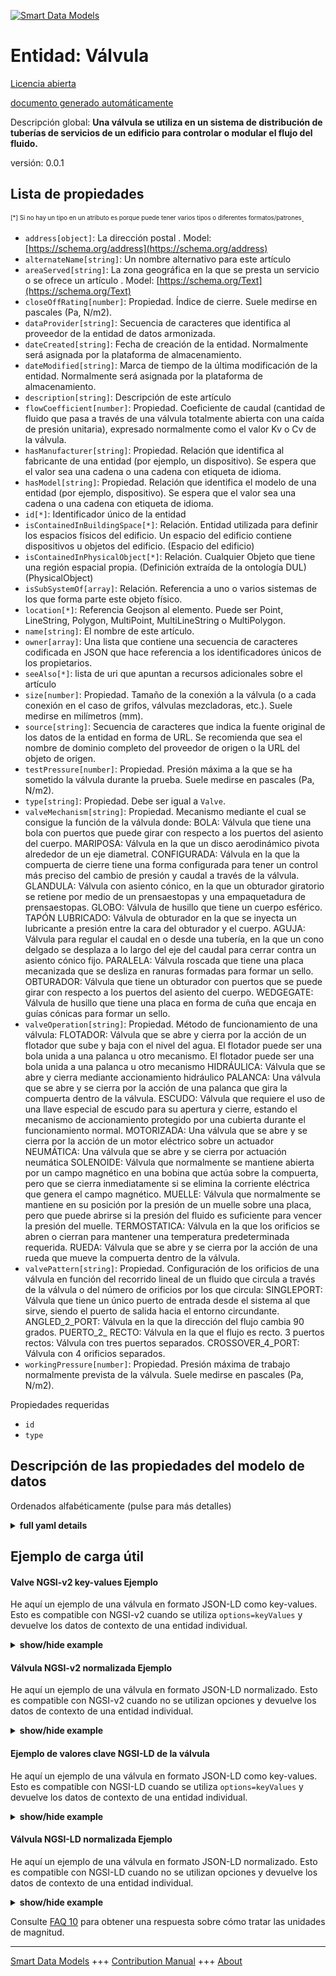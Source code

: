 <!-- 10-Header -->  
[![Smart Data Models](https://smartdatamodels.org/wp-content/uploads/2022/01/SmartDataModels_logo.png "Logo")](https://smartdatamodels.org)  
Entidad: Válvula  
================<!-- /10-Header -->  
<!-- 15-License -->  
[Licencia abierta](https://github.com/smart-data-models//dataModel.S4BLDG/blob/master/Valve/LICENSE.md)  
[documento generado automáticamente](https://docs.google.com/presentation/d/e/2PACX-1vTs-Ng5dIAwkg91oTTUdt8ua7woBXhPnwavZ0FxgR8BsAI_Ek3C5q97Nd94HS8KhP-r_quD4H0fgyt3/pub?start=false&loop=false&delayms=3000#slide=id.gb715ace035_0_60)  
<!-- /15-License -->  
<!-- 20-Description -->  
Descripción global: **Una válvula se utiliza en un sistema de distribución de tuberías de servicios de un edificio para controlar o modular el flujo del fluido.**  
versión: 0.0.1  
<!-- /20-Description -->  
<!-- 30-PropertiesList -->  

## Lista de propiedades  

<sup><sub>[*] Si no hay un tipo en un atributo es porque puede tener varios tipos o diferentes formatos/patrones</sub></sup>.  
- `address[object]`: La dirección postal  . Model: [https://schema.org/address](https://schema.org/address)- `alternateName[string]`: Un nombre alternativo para este artículo  - `areaServed[string]`: La zona geográfica en la que se presta un servicio o se ofrece un artículo  . Model: [https://schema.org/Text](https://schema.org/Text)- `closeOffRating[number]`: Propiedad. Índice de cierre. Suele medirse en pascales (Pa, N/m2).  - `dataProvider[string]`: Secuencia de caracteres que identifica al proveedor de la entidad de datos armonizada.  - `dateCreated[string]`: Fecha de creación de la entidad. Normalmente será asignada por la plataforma de almacenamiento.  - `dateModified[string]`: Marca de tiempo de la última modificación de la entidad. Normalmente será asignada por la plataforma de almacenamiento.  - `description[string]`: Descripción de este artículo  - `flowCoefficient[number]`: Propiedad. Coeficiente de caudal (cantidad de fluido que pasa a través de una válvula totalmente abierta con una caída de presión unitaria), expresado normalmente como el valor Kv o Cv de la válvula.  - `hasManufacturer[string]`: Propiedad. Relación que identifica al fabricante de una entidad (por ejemplo, un dispositivo). Se espera que el valor sea una cadena o una cadena con etiqueta de idioma.  - `hasModel[string]`: Propiedad. Relación que identifica el modelo de una entidad (por ejemplo, dispositivo). Se espera que el valor sea una cadena o una cadena con etiqueta de idioma.  - `id[*]`: Identificador único de la entidad  - `isContainedInBuildingSpace[*]`: Relación. Entidad utilizada para definir los espacios físicos del edificio. Un espacio del edificio contiene dispositivos u objetos del edificio. (Espacio del edificio)  - `isContainedInPhysicalObject[*]`: Relación. Cualquier Objeto que tiene una región espacial propia.  (Definición extraída de la ontología DUL) (PhysicalObject)  - `isSubSystemOf[array]`: Relación. Referencia a uno o varios sistemas de los que forma parte este objeto físico.  - `location[*]`: Referencia Geojson al elemento. Puede ser Point, LineString, Polygon, MultiPoint, MultiLineString o MultiPolygon.  - `name[string]`: El nombre de este artículo.  - `owner[array]`: Una lista que contiene una secuencia de caracteres codificada en JSON que hace referencia a los identificadores únicos de los propietarios.  - `seeAlso[*]`: lista de uri que apuntan a recursos adicionales sobre el artículo  - `size[number]`: Propiedad. Tamaño de la conexión a la válvula (o a cada conexión en el caso de grifos, válvulas mezcladoras, etc.). Suele medirse en milímetros (mm).  - `source[string]`: Secuencia de caracteres que indica la fuente original de los datos de la entidad en forma de URL. Se recomienda que sea el nombre de dominio completo del proveedor de origen o la URL del objeto de origen.  - `testPressure[number]`: Propiedad. Presión máxima a la que se ha sometido la válvula durante la prueba. Suele medirse en pascales (Pa, N/m2).  - `type[string]`: Propiedad. Debe ser igual a `Valve`.  - `valveMechanism[string]`: Propiedad. Mecanismo mediante el cual se consigue la función de la válvula donde: BOLA: Válvula que tiene una bola con puertos que puede girar con respecto a los puertos del asiento del cuerpo. MARIPOSA: Válvula en la que un disco aerodinámico pivota alrededor de un eje diametral. CONFIGURADA: Válvula en la que la compuerta de cierre tiene una forma configurada para tener un control más preciso del cambio de presión y caudal a través de la válvula. GLANDULA: Válvula con asiento cónico, en la que un obturador giratorio se retiene por medio de un prensaestopas y una empaquetadura de prensaestopas. GLOBO: Válvula de husillo que tiene un cuerpo esférico. TAPÓN LUBRICADO: Válvula de obturador en la que se inyecta un lubricante a presión entre la cara del obturador y el cuerpo. AGUJA: Válvula para regular el caudal en o desde una tubería, en la que un cono delgado se desplaza a lo largo del eje del caudal para cerrar contra un asiento cónico fijo. PARALELA: Válvula roscada que tiene una placa mecanizada que se desliza en ranuras formadas para formar un sello. OBTURADOR: Válvula que tiene un obturador con puertos que se puede girar con respecto a los puertos del asiento del cuerpo. WEDGEGATE: Válvula de husillo que tiene una placa en forma de cuña que encaja en guías cónicas para formar un sello.  - `valveOperation[string]`: Propiedad. Método de funcionamiento de una válvula: FLOTADOR: Válvula que se abre y cierra por la acción de un flotador que sube y baja con el nivel del agua. El flotador puede ser una bola unida a una palanca u otro mecanismo. El flotador puede ser una bola unida a una palanca u otro mecanismo HIDRÁULICA: Válvula que se abre y cierra mediante accionamiento hidráulico PALANCA: Una válvula que se abre y se cierra por la acción de una palanca que gira la compuerta dentro de la válvula. ESCUDO: Válvula que requiere el uso de una llave especial de escudo para su apertura y cierre, estando el mecanismo de accionamiento protegido por una cubierta durante el funcionamiento normal. MOTORIZADA: Una válvula que se abre y se cierra por la acción de un motor eléctrico sobre un actuador NEUMÁTICA: Una válvula que se abre y se cierra por actuación neumática SOLENOIDE: Válvula que normalmente se mantiene abierta por un campo magnético en una bobina que actúa sobre la compuerta, pero que se cierra inmediatamente si se elimina la corriente eléctrica que genera el campo magnético. MUELLE: Válvula que normalmente se mantiene en su posición por la presión de un muelle sobre una placa, pero que puede abrirse si la presión del fluido es suficiente para vencer la presión del muelle. TERMOSTATICA: Válvula en la que los orificios se abren o cierran para mantener una temperatura predeterminada requerida. RUEDA: Válvula que se abre y se cierra por la acción de una rueda que mueve la compuerta dentro de la válvula.  - `valvePattern[string]`: Propiedad. Configuración de los orificios de una válvula en función del recorrido lineal de un fluido que circula a través de la válvula o del número de orificios por los que circula: SINGLEPORT: Válvula que tiene un único puerto de entrada desde el sistema al que sirve, siendo el puerto de salida hacia el entorno circundante. ANGLED_2_PORT: Válvula en la que la dirección del flujo cambia 90 grados. PUERTO_2_ RECTO: Válvula en la que el flujo es recto. 3 puertos rectos: Válvula con tres puertos separados. CROSSOVER_4_PORT: Válvula con 4 orificios separados.  - `workingPressure[number]`: Propiedad. Presión máxima de trabajo normalmente prevista de la válvula. Suele medirse en pascales (Pa, N/m2).  <!-- /30-PropertiesList -->  
<!-- 35-RequiredProperties -->  
Propiedades requeridas  
- `id`  - `type`  <!-- /35-RequiredProperties -->  
<!-- 40-RequiredProperties -->  
<!-- /40-RequiredProperties -->  
<!-- 50-DataModelHeader -->  
## Descripción de las propiedades del modelo de datos  
Ordenados alfabéticamente (pulse para más detalles)  
<!-- /50-DataModelHeader -->  
<!-- 60-ModelYaml -->  
<details><summary><strong>full yaml details</strong></summary>    
```yaml  
Valve:    
  description: A valve is used in a building services piping distribution system to control or modulate the flow of the fluid.    
  properties:    
    address:    
      description: The mailing address    
      properties:    
        addressCountry:    
          description: 'Property. The country. For example, Spain. Model:''https://schema.org/addressCountry'''    
          type: string    
        addressLocality:    
          description: 'Property. The locality in which the street address is, and which is in the region. Model:''https://schema.org/addressLocality'''    
          type: string    
        addressRegion:    
          description: 'Property. The region in which the locality is, and which is in the country. Model:''https://schema.org/addressRegion'''    
          type: string    
        district:    
          description: 'A district is a type of administrative division that, in some countries, is managed by the local government.'    
          type: string    
        postOfficeBoxNumber:    
          description: 'Property. The post office box number for PO box addresses. For example, 03578. Model:''https://schema.org/postOfficeBoxNumber'''    
          type: string    
        postalCode:    
          description: 'Property. The postal code. For example, 24004. Model:''https://schema.org/https://schema.org/postalCode'''    
          type: string    
        streetAddress:    
          description: 'Property. The street address. Model:''https://schema.org/streetAddress'''    
          type: string    
        streetNr:    
          description: Number identifying a specific property on a public street.    
          type: string    
      type: object    
      x-ngsi:    
        model: https://schema.org/address    
        type: Property    
    alternateName:    
      description: An alternative name for this item    
      type: string    
      x-ngsi:    
        type: Property    
    areaServed:    
      description: The geographic area where a service or offered item is provided    
      type: string    
      x-ngsi:    
        model: https://schema.org/Text    
        type: Property    
    closeOffRating:    
      description: 'Property. Close off rating. Usually measured in Pascals (Pa, N/m2).'    
      type: number    
      x-ngsi:    
        type: Property    
    dataProvider:    
      description: A sequence of characters identifying the provider of the harmonised data entity.    
      type: string    
      x-ngsi:    
        type: Property    
    dateCreated:    
      description: Entity creation timestamp. This will usually be allocated by the storage platform.    
      format: date-time    
      type: string    
      x-ngsi:    
        type: Property    
    dateModified:    
      description: Timestamp of the last modification of the entity. This will usually be allocated by the storage platform.    
      format: date-time    
      type: string    
      x-ngsi:    
        type: Property    
    description:    
      description: A description of this item    
      type: string    
      x-ngsi:    
        type: Property    
    flowCoefficient:    
      description: 'Property. Flow coefficient (the quantity of fluid that passes through a fully open valve at unit pressure drop), typically expressed as the Kv or Cv value for the valve.'    
      type: number    
      x-ngsi:    
        type: Property    
    hasManufacturer:    
      description: 'Property. A relationship identifying the manufacturer of an entity (e.g., device). The value is expected to be a string or a string with language tag.'    
      type: string    
      x-ngsi:    
        type: Property    
    hasModel:    
      description: 'Property. A relationship identifying the model of an entity (e.g., device). The value is expected to be a string or a string with language tag.'    
      type: string    
      x-ngsi:    
        type: Property    
    id:    
      anyOf: &valve_-_properties_-_iscontainedinbuildingspace_-_anyof    
        - description: Property. Identifier format of any NGSI entity    
          maxLength: 256    
          minLength: 1    
          pattern: ^[\w\-\.\{\}\$\+\*\[\]`|~^@!,:\\]+$    
          type: string    
        - description: Property. Identifier format of any NGSI entity    
          format: uri    
          type: string    
      description: Unique identifier of the entity    
      x-ngsi:    
        type: Property    
    isContainedInBuildingSpace:    
      anyOf: *valve_-_properties_-_iscontainedinbuildingspace_-_anyof    
      description: Relationship. An entity used to define the physical spaces of the building. A building space contains devices or building objects. (BuildingSpace)    
      x-ngsi:    
        type: Property    
    isContainedInPhysicalObject:    
      anyOf: *valve_-_properties_-_iscontainedinbuildingspace_-_anyof    
      description: Relationship. Any Object that has a proper space region.  (Definition extracted from DUL ontology) (PhysicalObject)    
      x-ngsi:    
        type: Property    
    isSubSystemOf:    
      description: Relationship. A reference to a system(s) that this Physical Object is part of.    
      items:    
        anyOf: *valve_-_properties_-_iscontainedinbuildingspace_-_anyof    
        description: Property. Unique identifier of the entity    
      type: array    
      x-ngsi:    
        type: Relationship    
    location:    
      description: 'Geojson reference to the item. It can be Point, LineString, Polygon, MultiPoint, MultiLineString or MultiPolygon'    
      oneOf:    
        - description: GeoProperty. Geojson reference to the item. Point    
          properties:    
            bbox:    
              items:    
                type: number    
              minItems: 4    
              type: array    
            coordinates:    
              items:    
                type: number    
              minItems: 2    
              type: array    
            type:    
              enum:    
                - Point    
              type: string    
          required:    
            - type    
            - coordinates    
          title: GeoJSON Point    
          type: object    
        - description: GeoProperty. Geojson reference to the item. LineString    
          properties:    
            bbox:    
              items:    
                type: number    
              minItems: 4    
              type: array    
            coordinates:    
              items:    
                items:    
                  type: number    
                minItems: 2    
                type: array    
              minItems: 2    
              type: array    
            type:    
              enum:    
                - LineString    
              type: string    
          required:    
            - type    
            - coordinates    
          title: GeoJSON LineString    
          type: object    
        - description: GeoProperty. Geojson reference to the item. Polygon    
          properties:    
            bbox:    
              items:    
                type: number    
              minItems: 4    
              type: array    
            coordinates:    
              items:    
                items:    
                  items:    
                    type: number    
                  minItems: 2    
                  type: array    
                minItems: 4    
                type: array    
              type: array    
            type:    
              enum:    
                - Polygon    
              type: string    
          required:    
            - type    
            - coordinates    
          title: GeoJSON Polygon    
          type: object    
        - description: GeoProperty. Geojson reference to the item. MultiPoint    
          properties:    
            bbox:    
              items:    
                type: number    
              minItems: 4    
              type: array    
            coordinates:    
              items:    
                items:    
                  type: number    
                minItems: 2    
                type: array    
              type: array    
            type:    
              enum:    
                - MultiPoint    
              type: string    
          required:    
            - type    
            - coordinates    
          title: GeoJSON MultiPoint    
          type: object    
        - description: GeoProperty. Geojson reference to the item. MultiLineString    
          properties:    
            bbox:    
              items:    
                type: number    
              minItems: 4    
              type: array    
            coordinates:    
              items:    
                items:    
                  items:    
                    type: number    
                  minItems: 2    
                  type: array    
                minItems: 2    
                type: array    
              type: array    
            type:    
              enum:    
                - MultiLineString    
              type: string    
          required:    
            - type    
            - coordinates    
          title: GeoJSON MultiLineString    
          type: object    
        - description: GeoProperty. Geojson reference to the item. MultiLineString    
          properties:    
            bbox:    
              items:    
                type: number    
              minItems: 4    
              type: array    
            coordinates:    
              items:    
                items:    
                  items:    
                    items:    
                      type: number    
                    minItems: 2    
                    type: array    
                  minItems: 4    
                  type: array    
                type: array    
              type: array    
            type:    
              enum:    
                - MultiPolygon    
              type: string    
          required:    
            - type    
            - coordinates    
          title: GeoJSON MultiPolygon    
          type: object    
      x-ngsi:    
        type: GeoProperty    
    name:    
      description: The name of this item.    
      type: string    
      x-ngsi:    
        type: Property    
    owner:    
      description: A List containing a JSON encoded sequence of characters referencing the unique Ids of the owner(s)    
      items:    
        anyOf: *valve_-_properties_-_iscontainedinbuildingspace_-_anyof    
        description: Property. Unique identifier of the entity    
      type: array    
      x-ngsi:    
        type: Property    
    seeAlso:    
      description: list of uri pointing to additional resources about the item    
      oneOf:    
        - items:    
            format: uri    
            type: string    
          minItems: 1    
          type: array    
        - format: uri    
          type: string    
      x-ngsi:    
        type: Property    
    size:    
      description: 'Property. The size of the connection to the valve (or to each connection for faucets, mixing valves, etc.). Usually measured in millimeters (mm).'    
      type: number    
      x-ngsi:    
        type: Property    
    source:    
      description: 'A sequence of characters giving the original source of the entity data as a URL. Recommended to be the fully qualified domain name of the source provider, or the URL to the source object.'    
      type: string    
      x-ngsi:    
        type: Property    
    testPressure:    
      description: 'Property. The maximum pressure to which the valve has been subjected under test. Usually measured in Pascals (Pa, N/m2).'    
      type: number    
      x-ngsi:    
        type: Property    
    type:    
      description: Property. It must be equal to `Valve`.    
      enum:    
        - Valve    
      type: string    
      x-ngsi:    
        type: Property    
    valveMechanism:    
      description: 'Property. The mechanism by which the valve function is achieved where: BALL: Valve that has a ported ball that can be turned relative to the body seat ports. BUTTERFLY: Valve in which a streamlined disc pivots about a diametric axis. CONFIGUREDGATE: Screwdown valve in which the closing gate is shaped in a configured manner to have a more precise control of pressure and flow change across the valve. GLAND: Valve with a tapered seating, in which a rotatable plug is retained by means of a gland and gland packing. GLOBE: Screwdown valve that has a spherical body. LUBRICATEDPLUG: Plug valve in which a lubricant is injected under pressure between the plug face and the body. NEEDLE: Valve for regulating the flow in or from a pipe, in which a slender cone moves along the axis of flow to close against a fixed conical seat. PARALLELSLIDE: Screwdown valve that has a machined plate that slides in formed grooves to form a seal. PLUG: Valve that has a ported plug that can be turned relative to the body seat ports. WEDGEGATE: Screwdown valve that has a wedge shaped plate fitting into tapered guides to form a seal.'    
      type: string    
      x-ngsi:    
        type: Property    
    valveOperation:    
      description: 'Property. The method of valve operation where: DROPWEIGHT: A valve that is closed by the action of a weighted lever being released, the weight normally being prevented from dropping by being held by a wire, the closure normally being made by the action of heat on a fusible link in the wire FLOAT: A valve that is opened and closed by the action of a float that rises and falls with water level. The float may be a ball attached to a lever or other mechanism HYDRAULIC: A valve that is opened and closed by hydraulic actuation LEVER: A valve that is opened and closed by the action of a lever rotating the gate within the valve. LOCKSHIELD: A valve that requires the use of a special lockshield key for opening and closing, the operating mechanism being protected by a shroud during normal operation. MOTORIZED: A valve that is opened and closed by the action of an electric motor on an actuator PNEUMATIC: A valve that is opened and closed by pneumatic actuation SOLENOID: A valve that is normally held open by a magnetic field in a coil acting on the gate but that is closed immediately if the electrical current generating the magnetic field is removed. SPRING: A valve that is normally held in position by the pressure of a spring on a plate but that may be caused to open if the pressure of the fluid is sufficient to overcome the spring pressure. THERMOSTATIC: A valve in which the ports are opened or closed to maintain a required predetermined temperature. WHEEL: A valve that is opened and closed by the action of a wheel moving the gate within the valve.'    
      type: string    
      x-ngsi:    
        type: Property    
    valvePattern:    
      description: 'Property. The configuration of the ports of a valve according to either the linear route taken by a fluid flowing through the valve or by the number of ports where: SINGLEPORT: Valve that has a single entry port from the system that it serves, the exit port being to the surrounding environment. ANGLED_2_PORT: Valve in which the direction of flow is changed through 90 degrees. STRAIGHT_2_PORT: Valve in which the flow is straight through. STRAIGHT_3_PORT: Valve with three separate ports. CROSSOVER_4_PORT: Valve with 4 separate ports.'    
      type: string    
      x-ngsi:    
        type: Property    
    workingPressure:    
      description: 'Property. The normally expected maximum working pressure of the valve. Usually measured in Pascals (Pa, N/m2).'    
      type: number    
      x-ngsi:    
        type: Property    
  required:    
    - id    
    - type    
  type: object    
  x-derived-from: "https://saref.etsi.org/saref4bldg/v1.1.2/#s4bldg:Valve"    
  x-disclaimer: 'Redistribution and use in source and binary forms, with or without modification, are permitted  provided that the license conditions are met. Copyleft (c) 2022 Contributors to Smart Data Models Program'    
  x-license-url: https://github.com/smart-data-models/dataModel.S4BLDG/blob/master/Valve/LICENSE.md    
  x-model-schema: https://smart-data-models.github.com/dataModel.SAREF4BLDG/Valve/schema.json    
  x-model-tags: SAREF Valve    
  x-version: 0.0.1    
```  
</details>    
<!-- /60-ModelYaml -->  
<!-- 70-MiddleNotes -->  
<!-- /70-MiddleNotes -->  
<!-- 80-Examples -->  
## Ejemplo de carga útil  
#### Valve NGSI-v2 key-values Ejemplo  
He aquí un ejemplo de una válvula en formato JSON-LD como key-values. Esto es compatible con NGSI-v2 cuando se utiliza `options=keyValues` y devuelve los datos de contexto de una entidad individual.  
<details><summary><strong>show/hide example</strong></summary>    
```json  
{  
    "id": "urn:ngsi-ld:Valve:5606802d-9bfc-41f4-b6cb-7a2dc52214ea",  
    "type": "Valve",  
    "closeOffRating": 0.9792941241344664,  
    "flowCoefficient": 0.825533650257277,  
    "size": 0.7178529493113952,  
    "testPressure": 0.9690729968605641,  
    "valveMechanism": "Greece",  
    "valveOperation": "auxiliary",  
    "valvePattern": "Consultant",  
    "workingPressure": 0.8773888966189294,  
    "isContainedInBuildingSpace": "urn:ngsi-ld:BuildingSpace:c2e1097b-602a-49ef-b81e-73687c4868b3",  
    "isContainedInPhysicalObject": "urn:ngsi-ld:PhysicalObject:663b3745-acf8-4b86-ab69-693afe57cf2c",  
    "isSubSystemOf": [  
        "urn:ngsi-ld:System:9ec35827-e00f-461e-8f22-5cd758f7f7f6",  
        "urn:ngsi-ld:System:aac7e87c-55fe-4c45-88aa-1cb36e3512f9",  
        "urn:ngsi-ld:System:a4adbc73-68e8-43c6-b366-adc5ffb0e4f8"  
    ],  
    "hasManufacturer": "Valve Company Inc.",  
    "hasModel": "Valve 0.1.2",  
    "dateCreated": "2023-01-25T17:39:28Z",  
    "dateModified": "2023-01-26T11:24:20Z",  
    "source": "Import",  
    "name": "Valve",  
    "alternateName": "Valve type 2",  
    "description": "Valve of limited Valve types",  
    "dataProvider": "IFC file"  
}  
```  
</details>  
#### Válvula NGSI-v2 normalizada Ejemplo  
He aquí un ejemplo de una válvula en formato JSON-LD normalizado. Esto es compatible con NGSI-v2 cuando no se utilizan opciones y devuelve los datos de contexto de una entidad individual.  
<details><summary><strong>show/hide example</strong></summary>    
```json  
{  
  "id": "urn:ngsi-ld:Valve:5384a157-cc2a-4984-b4ed-4273d58990da",  
  "type": "Valve",  
  "closeOffRating": {  
    "type": "Measurement",  
    "value":  0.6442998208642058  
  },  
  "flowCoefficient": {  
    "type": "Measurement",  
    "value": 0.9502368316657622  
  },  
  "size": {  
    "type": "Measurement",  
    "value": 0.1757245625885473  
  },  
  "testPressure": {  
    "type": "Measurement",  
    "value":  0.3547642349477015  
  },  
  "valveMechanism": {  
    "type": "Text",  
    "value": "Comoro Franc"  
  },  
  "valveOperation": {  
    "type": "Text",  
    "value": "capacity"  
  },  
  "valvePattern": {  
    "type": "Text",  
    "value": "Regional"  
  },  
  "workingPressure": {  
    "type": "Measurement",  
    "value":  0.7616536973295315  
  },  
  "isContainedInBuildingSpace": {  
    "type": "URL",  
    "value": "urn:ngsi-ld:BuildingSpace:4c2121a4-e126-4cee-bd63-517a31e19d0c"  
  },  
  "isContainedInPhysicalObject": {  
    "type": "URL",  
    "value": "urn:ngsi-ld:PhysicalObject:3b7bbebe-aa67-4d67-991d-8360e38cb075"  
  },  
  "isSubSystemOf": {  
    "type": "array",  
    "value": [  
      {  
        "type": "URL",  
        "value": "urn:ngsi-ld:System:a3691c28-c6b1-4dbd-8781-58c369f780f2"  
      },  
      {  
        "type": "URL",  
        "value": "urn:ngsi-ld:System:bd7d12e5-25ef-474b-93af-bba6ebef4782"  
      },  
      {  
        "type": "URL",  
        "value": "urn:ngsi-ld:System:0ee8b6da-5507-42c2-a80d-eaea8b13a894"  
      }  
    ]  
  },  
  "hasManufacturer": {  
    "type": "Text",  
    "value": "Valve Company Inc."  
  },  
  "hasModel": {  
    "type": "Text",  
    "value": "Valve 0.1.2"  
  },  
  "dateCreated": {  
    "type": "DateTime",  
    "value": "2023-01-25T15:00:30.8255456+01:00"  
  },  
  "dateModified": {  
    "type": "DateTime",  
    "value": "2023-01-26T14:02:17.0152497+01:00"  
  },  
  "source": {  
    "type": "Text",  
    "value": "Import"  
  },  
  "name": {  
    "type": "Text",  
    "value": "Valve"  
  },  
  "alternateName": {  
    "type": "Text",  
    "value": "Valve type 2"  
  },  
  "description": {  
    "type": "Text",  
    "value": "Valve of limited Valve types"  
  },  
  "dataProvider": {  
    "type": "Text",  
    "value": "IFC file"  
  }  
}  
```  
</details>  
#### Ejemplo de valores clave NGSI-LD de la válvula  
He aquí un ejemplo de una válvula en formato JSON-LD como key-values. Esto es compatible con NGSI-LD cuando se utiliza `options=keyValues` y devuelve los datos de contexto de una entidad individual.  
<details><summary><strong>show/hide example</strong></summary>    
```json  
{  
  "id": "urn:ngsi-ld:Valve:5606802d-9bfc-41f4-b6cb-7a2dc52214ea",  
  "type": "Valve",  
  "closeOffRating": 0.9792941241344664,  
  "flowCoefficient": 0.825533650257277,  
  "size": 0.7178529493113952,  
  "testPressure": 0.9690729968605641,  
  "valveMechanism": "Greece",  
  "valveOperation": "auxiliary",  
  "valvePattern": "Consultant",  
  "workingPressure": 0.8773888966189294,  
  "isContainedInBuildingSpace": "urn:ngsi-ld:BuildingSpace:c2e1097b-602a-49ef-b81e-73687c4868b3",  
  "isContainedInPhysicalObject": "urn:ngsi-ld:PhysicalObject:663b3745-acf8-4b86-ab69-693afe57cf2c",  
  "isSubSystemOf": [  
    "urn:ngsi-ld:System:9ec35827-e00f-461e-8f22-5cd758f7f7f6",  
    "urn:ngsi-ld:System:aac7e87c-55fe-4c45-88aa-1cb36e3512f9",  
    "urn:ngsi-ld:System:a4adbc73-68e8-43c6-b366-adc5ffb0e4f8"  
  ],  
  "hasManufacturer": "Valve Company Inc.",  
  "hasModel": "Valve 0.1.2",  
  "dateCreated": "2023-01-25T17:39:28Z",  
  "dateModified": "2023-01-26T11:24:20Z",  
  "source": "Import",  
  "name": "Valve",  
  "alternateName": "Valve type 2",  
  "description": "Valve of limited Valve types",  
  "dataProvider": "IFC file",  
  "@context": [  
    "https://raw.githubusercontent.com/smart-data-models/dataModel.S4BLDG/master/context.jsonld",  
    "https://uri.etsi.org/ngsi-ld/v1/ngsi-ld-core-context.jsonld"  
  ]  
}  
```  
</details>  
#### Válvula NGSI-LD normalizada Ejemplo  
He aquí un ejemplo de una válvula en formato JSON-LD normalizado. Esto es compatible con NGSI-LD cuando no se utilizan opciones y devuelve los datos de contexto de una entidad individual.  
<details><summary><strong>show/hide example</strong></summary>    
```json  
{  
  "id": "urn:ngsi-ld:Valve:ca643e8d-ccbe-4bc2-a132-c5a51578501a",  
  "type": "Valve",  
  "closeOffRating": {  
    "type": "Property",  
    "unitCode": "N/m2",  
    "observedAt": "2023-01-25T21:38:33Z",  
    "value": 0.4968075534065832  
  },  
  "flowCoefficient": {  
    "type": "Property",  
    "unitCode": "NA",  
    "observedAt": "2023-01-26T07:44:38Z",  
    "value": 0.3336750880832986  
  },  
  "size": {  
    "type": "Property",  
    "unitCode": "mm",  
    "observedAt": "2023-01-26T10:49:30Z",  
    "value": 0.686759934652535  
  },  
  "testPressure": {  
    "type": "Property",  
    "unitCode": "N/m2",  
    "observedAt": "2023-01-26T10:54:40Z",  
    "value": 0.2729778598678245  
  },  
  "valveMechanism": {  
    "type": "Property",  
    "value": "SSL"  
  },  
  "valveOperation": {  
    "type": "Property",  
    "value": "navigate"  
  },  
  "valvePattern": {  
    "type": "Property",  
    "value": "Central"  
  },  
  "workingPressure": {  
    "type": "Property",  
    "unitCode": "N/m2",  
    "observedAt": "2023-01-26T10:53:59Z",  
    "value": 0.9890036767805558  
  },  
  "isContainedInBuildingSpace": {  
    "type": "Relationship",  
    "object": "urn:ngsi-ld:BuildingSpace:ef5535ea-a226-4e13-ad18-534fe0998b5e"  
  },  
  "isContainedInPhysicalObject": {  
    "type": "Relationship",  
    "object": "urn:ngsi-ld:PhysicalObject:269255de-ebf6-4014-b255-7769687247ae"  
  },  
  "isSubSystemOf": [  
    {  
      "type": "Relationship",  
      "object": "urn:ngsi-ld:System:3199df5c-0c82-41fa-8c1c-450850408792"  
    },  
    {  
      "type": "Relationship",  
      "object": "urn:ngsi-ld:System:756104c3-38c5-400b-9598-4a604d9415e1"  
    },  
    {  
      "type": "Relationship",  
      "object": "urn:ngsi-ld:System:e8b9c356-91e3-4ff9-a98c-5bcae397ed67"  
    }  
  ],  
  "hasManufacturer": {  
    "type": "Property",  
    "value": "Valve Company Inc."  
  },  
  "hasModel": {  
    "type": "Property",  
    "value": "Valve 0.1.2"  
  },  
  "dateCreated": {  
    "type": "Property",  
    "value": "2023-01-25T16:14:40Z"  
  },  
  "dateModified": {  
    "type": "Property",  
    "value": "2023-01-26T03:09:51Z"  
  },  
  "source": {  
    "type": "Property",  
    "value": "Import"  
  },  
  "name": {  
    "type": "Property",  
    "value": "Valve"  
  },  
  "alternateName": {  
    "type": "Property",  
    "value": "Valve type 2"  
  },  
  "description": {  
    "type": "Property",  
    "value": "Valve of limited Valve types"  
  },  
  "dataProvider": {  
    "type": "Property",  
    "value": "IFC file"  
  },  
  "@context": [  
    "https://raw.githubusercontent.com/smart-data-models/dataModel.S4BLDG/master/context.jsonld",  
    "https://uri.etsi.org/ngsi-ld/v1/ngsi-ld-core-context.jsonld"  
  ]  
}  
```  
</details><!-- /80-Examples -->  
<!-- 90-FooterNotes -->  
<!-- /90-FooterNotes -->  
<!-- 95-Units -->  
Consulte [FAQ 10](https://smartdatamodels.org/index.php/faqs/) para obtener una respuesta sobre cómo tratar las unidades de magnitud.  
<!-- /95-Units -->  
<!-- 97-LastFooter -->  
---  
[Smart Data Models](https://smartdatamodels.org) +++ [Contribution Manual](https://bit.ly/contribution_manual) +++ [About](https://bit.ly/Introduction_SDM)<!-- /97-LastFooter -->  
